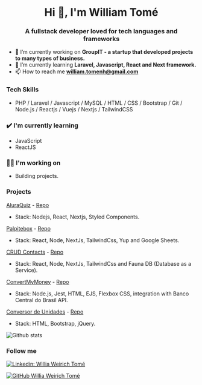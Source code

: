 <h1 align="center">Hi 👋, I'm William Tomé</h1>
<h3 align="center">A fullstack developer loved for tech languages and frameworks</h3>

- 🔭 I’m currently working on **GroupIT - a startup that developed projects to many types of business.**
- 🌱 I’m currently learning **Laravel, Javascript, React and Next framework.**
- 📫 How to reach me **william.tomenh@gmail.com**

### Tech Skills

* PHP / Laravel / Javascript / MySQL / HTML / CSS / Bootstrap / Git / Node.js / Reactjs / Vuejs / Nextjs / TailwindCSS

### ✔️ I'm currently learning
- JavaScript
- ReactJS

### 👩‍💻 I'm working on
- Building projects.


### Projects

[AluraQuiz](https://quiz.williamtome.dev/) - [Repo](https://github.com/williamtome/alura-quiz-imersao-react)
* Stack: Nodejs, React, Nextjs, Styled Components.

[Palpitebox](https://palpitebox.williamtome.dev/) - [Repo](https://github.com/williamtome/palpitebox)
* Stack: React, Node, NextJs, TailwindCss, Yup and Google Sheets. 

[CRUD Contacts](https://contatos.williamtome.dev/) - [Repo](https://github.com/williamtome/crud-react-next-and-faunaDB)
* Stack: React, Node, NextJs, TailwindCss and Fauna DB (Database as a Service). 

[ConvertMyMoney](https://convertmymoney.williamtome.dev/) - [Repo](https://github.com/williamtome/convertmymoney)
* Stack: Node.js, Jest, HTML, EJS, Flexbox CSS, integration with Banco Central do Brasil API.

[Conversor de Unidades](https://conversor-de-unidades-git-master.williamtome.vercel.app/) - [Repo](https://github.com/williamtome/conversor-de-unidades)
* Stack: HTML, Bootstrap, jQuery.

![Github stats](https://github-readme-stats.vercel.app/api?username=williamtome&hide=issues&theme=light&show_icons=true&hide_border=false&count_private=true&include_all_commits=true&line_height=20.5)

### Follow me

[![Linkedin: Willia Weirich Tomé](https://img.shields.io/badge/-williamtome-blue?style=flat-square&logo=Linkedin&logoColor=white&link=https://www.linkedin.com/in/williamtome/)](https://www.linkedin.com/in/williamtome/)

[![GitHub Willia Weirich Tomé](https://img.shields.io/github/followers/williamtome?label=follow&style=social)](https://github.com/williamtome)
